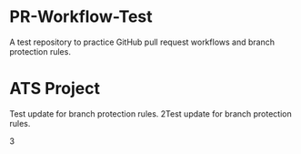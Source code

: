 # PR-Workflow-Test
A test repository to practice GitHub pull request workflows and branch protection rules.
# ATS Project
Test update for branch protection rules.
2Test update for branch protection rules.


3